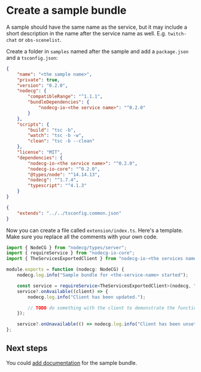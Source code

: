 # Create a sample bundle

A sample should have the same name as the service, but it may include a short description in the name after the service name as well.
E.g. `twitch-chat` or `obs-scenelist`.

Create a folder in `samples` named after the sample and add a `package.json` and a `tsconfig.json`:

```json
{
    "name": "<the sample name>",
    "private": true,
    "version": "0.2.0",
    "nodecg": {
        "compatibleRange": "^1.1.1",
        "bundleDependencies": {
            "nodecg-io-<the service name>": "^0.2.0"
        }
    },
    "scripts": {
        "build": "tsc -b",
        "watch": "tsc -b -w",
        "clean": "tsc -b --clean"
    },
    "license": "MIT",
    "dependencies": {
        "nodecg-io-<the service name>": "^0.2.0",
        "nodecg-io-core": "^0.2.0",
        "@types/node": "^14.14.13",
        "nodecg": "^1.7.4",
        "typescript": "^4.1.3"
    }
}
```

```json
{
    "extends": "../../tsconfig.common.json"
}
```

Now you can create a file called `extension/index.ts`. Here's a template. Make sure you replace all the comments with your own code.

```typescript
import { NodeCG } from "nodecg/types/server";
import { requireService } from "nodecg-io-core";
import { TheServicesExportedClient } from "nodecg-io-<the services name>";

module.exports = function (nodecg: NodeCG) {
    nodecg.log.info("Sample bundle for <the-service-name> started");

    const service = requireService<TheServicesExportedClient>(nodecg, "<the-service-name>");
    service?.onAvailable((client) => {
        nodecg.log.info("Client has been updated.");

        // TODO do something with the client to demonstrate the functionality.
    });

    service?.onUnavailable(() => nodecg.log.info("Client has been unset."));
};
```

## Next steps

You could [add documentation](create_sample.md) for the sample bundle.
